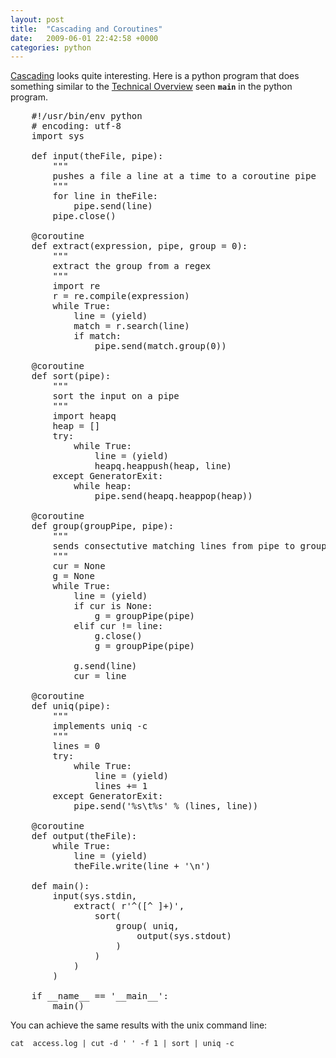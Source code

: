 ```yaml
---
layout: post
title:  "Cascading and Coroutines"
date:   2009-06-01 22:42:58 +0000
categories: python
---
```

[Cascading](http://www.cascading.org/) looks quite interesting.   Here is a python program that does something similar to the [Technical Overview](http://www.cascading.org/documentation/overview.html) seen **`main`** in the python program.  
<pre class="brush: python">
    #!/usr/bin/env python
    # encoding: utf-8
    import sys
    
    def input(theFile, pipe):
        """
        pushes a file a line at a time to a coroutine pipe
        """
        for line in theFile:
            pipe.send(line)
        pipe.close()
    
    @coroutine
    def extract(expression, pipe, group = 0):
        """
        extract the group from a regex
        """
        import re
        r = re.compile(expression)
        while True:
            line = (yield)
            match = r.search(line)
            if match:
                pipe.send(match.group(0))
    
    @coroutine
    def sort(pipe):
        """
        sort the input on a pipe
        """
        import heapq
        heap = []
        try:
            while True:
                line = (yield)
                heapq.heappush(heap, line)
        except GeneratorExit:
            while heap:
                pipe.send(heapq.heappop(heap))
    
    @coroutine
    def group(groupPipe, pipe):
        """
        sends consectutive matching lines from pipe to groupPipe
        """
        cur = None
        g = None
        while True:
            line = (yield)
            if cur is None:
                g = groupPipe(pipe)
            elif cur != line:
                g.close()
                g = groupPipe(pipe)
            
            g.send(line)
            cur = line
    
    @coroutine
    def uniq(pipe):
        """
        implements uniq -c
        """
        lines = 0
        try:
            while True:
                line = (yield)
                lines += 1
        except GeneratorExit:
            pipe.send('%s\t%s' % (lines, line))
            
    @coroutine
    def output(theFile):
        while True:
            line = (yield)
            theFile.write(line + '\n')
            
    def main():
        input(sys.stdin,
            extract( r'^([^ ]+)',
                sort(
                    group( uniq,
                        output(sys.stdout)
                    )
                )
            )
        )
    
    if __name__ == '__main__':
        main()
</pre>

You can achieve the same results with the unix command line:

    cat  access.log | cut -d ' ' -f 1 | sort | uniq -c